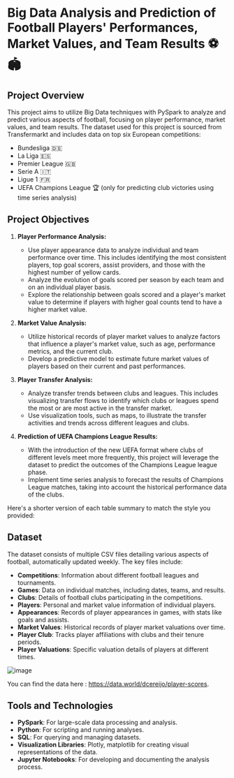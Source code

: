 # Big Data Analysis and Prediction of Football Players' Performances, Market Values, and Team Results ⚽️🏟️

## Project Overview

This project aims to utilize Big Data techniques with PySpark to analyze and predict various aspects of football, focusing on player performance, market values, and team results. The dataset used for this project is sourced from Transfermarkt and includes data on top six European competitions:

- Bundesliga :de:
- La Liga :es:
- Premier League :uk:
- Serie A :it:
- Ligue 1 :fr:
- UEFA Champions League 🏆 (only for predicting club victories using time series analysis)

## Project Objectives

1. **Player Performance Analysis:**
   - Use player appearance data to analyze individual and team performance over time. This includes identifying the most consistent players, top goal scorers, assist providers, and those with the highest number of yellow cards.
   - Analyze the evolution of goals scored per season by each team and on an individual player basis.
   - Explore the relationship between goals scored and a player's market value to determine if players with higher goal counts tend to have a higher market value.

2. **Market Value Analysis:**
   - Utilize historical records of player market values to analyze factors that influence a player's market value, such as age, performance metrics, and the current club.
   - Develop a predictive model to estimate future market values of players based on their current and past performances.

3. **Player Transfer Analysis:**
   - Analyze transfer trends between clubs and leagues. This includes visualizing transfer flows to identify which clubs or leagues spend the most or are most active in the transfer market.
   - Use visualization tools, such as maps, to illustrate the transfer activities and trends across different leagues and clubs.

4. **Prediction of UEFA Champions League Results:**
   - With the introduction of the new UEFA format where clubs of different levels meet more frequently, this project will leverage the dataset to predict the outcomes of the Champions League league phase.
   - Implement time series analysis to forecast the results of Champions League matches, taking into account the historical performance data of the clubs.

Here's a shorter version of each table summary to match the style you provided:

## Dataset

The dataset consists of multiple CSV files detailing various aspects of football, automatically updated weekly. The key files include:

- **Competitions**: Information about different football leagues and tournaments.
- **Games**: Data on individual matches, including dates, teams, and results.
- **Clubs**: Details of football clubs participating in the competitions.
- **Players**: Personal and market value information of individual players.
- **Appearances**: Records of player appearances in games, with stats like goals and assists.
- **Market Values**: Historical records of player market valuations over time.
- **Player Club**: Tracks player affiliations with clubs and their tenure periods.
- **Player Valuations**: Specific valuation details of players at different times.
  
![image](https://github.com/user-attachments/assets/7b3964dd-93b2-402c-87de-e2bc9367686f)

You can find the data here : https://data.world/dcereijo/player-scores. 

## Tools and Technologies

- **PySpark**: For large-scale data processing and analysis.
- **Python**: For scripting and running analyses.
- **SQL**: For querying and managing datasets.
- **Visualization Libraries**: Plotly, matplotlib for creating visual representations of the data.
- **Jupyter Notebooks**: For developing and documenting the analysis process.
